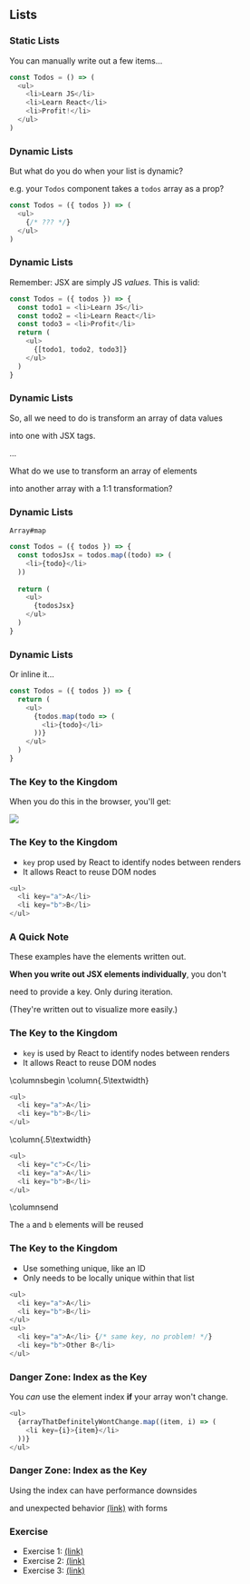 ## Lists

### Static Lists

You can manually write out a few items...

```javascript
const Todos = () => (
  <ul>
    <li>Learn JS</li>
    <li>Learn React</li>
    <li>Profit!</li>
  </ul>
)
```

### Dynamic Lists

But what do you do when your list is dynamic?

e.g. your `Todos` component takes a `todos` array as a prop?

```javascript
const Todos = ({ todos }) => (
  <ul>
    {/* ??? */}
  </ul>
)
```

### Dynamic Lists

Remember: JSX are simply JS *values*. This is valid:

```javascript
const Todos = ({ todos }) => {
  const todo1 = <li>Learn JS</li>
  const todo2 = <li>Learn React</li>
  const todo3 = <li>Profit</li>
  return (
    <ul>
      {[todo1, todo2, todo3]}
    </ul>
  )
}
```

### Dynamic Lists

So, all we need to do is transform an array of data values

into one with JSX tags.

...

What do we use to transform an array of elements

into another array with a 1:1 transformation?

### Dynamic Lists

`Array#map`

```javascript
const Todos = ({ todos }) => {
  const todosJsx = todos.map((todo) => (
    <li>{todo}</li>
  ))
  
  return (
    <ul>
      {todosJsx}
    </ul>
  )
}
```

### Dynamic Lists

Or inline it...

```javascript
const Todos = ({ todos }) => {
  return (
    <ul>
      {todos.map(todo => (
        <li>{todo}</li>
      ))}
    </ul>
  )
}
```

### The Key to the Kingdom

When you do this in the browser, you'll get:

![](./images/key-warning.jpg)

### The Key to the Kingdom

* `key` prop used by React to identify nodes between renders
* It allows React to reuse DOM nodes

```javascript
<ul>
  <li key="a">A</li>
  <li key="b">B</li>
</ul>
```

### A Quick Note

These examples have the elements written out.

**When you write out JSX elements individually**, you don't

need to provide a key. Only during iteration.

(They're written out to visualize more easily.)

### The Key to the Kingdom

* `key` is used by React to identify nodes between renders
* It allows React to reuse DOM nodes

\columnsbegin
\column{.5\textwidth}

```javascript
<ul>
  <li key="a">A</li>
  <li key="b">B</li>
</ul>
```

\column{.5\textwidth}

```javascript
<ul>
  <li key="c">C</li>
  <li key="a">A</li>
  <li key="b">B</li>
</ul>
```

\columnsend

The `a` and `b` elements will be reused

### The Key to the Kingdom

* Use something unique, like an ID
* Only needs to be locally unique within that list

```javascript
<ul>
  <li key="a">A</li>
  <li key="b">B</li>
</ul>
<ul>
  <li key="a">A</li> {/* same key, no problem! */}
  <li key="b">Other B</li>
</ul>
```

### Danger Zone: Index as the Key

You *can* use the element index **if** your array won't change.

```javascript
<ul>
  {arrayThatDefinitelyWontChange.map((item, i) => (
    <li key={i}>{item}</li>
  ))}
</ul>
```

### Danger Zone: Index as the Key

Using the index can have performance downsides

and unexpected behavior [(link)](https://codesandbox.io/s/practical-fast-mmmw6?file=/src/App.js) with forms

### Exercise

* Exercise 1: [(link)](https://codesandbox.io/s/brave-curie-fuqj7?file=/src/App.js)
* Exercise 2: [(link)](https://codesandbox.io/s/lingering-voice-5xp2g?file=/src/App.js)
* Exercise 3: [(link)](https://codesandbox.io/s/romantic-mclean-96x34?file=/src/App.js)

